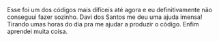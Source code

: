 Esse foi um dos códigos mais difíceis até agora e eu definitivamente não conseguui fazer sozinho. Davi dos Santos me deu uma ajuda imensa! Tirando umas horas do dia pra me ajudar a produzir o código. Enfim aprendei muita coisa.